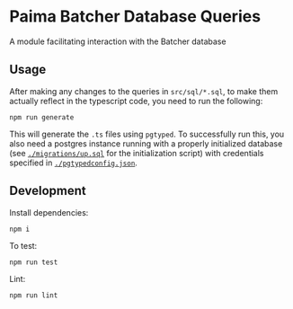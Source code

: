 # Paima Batcher Database Queries

A module facilitating interaction with the Batcher database

## Usage

After making any changes to the queries in `src/sql/*.sql`, to make them actually reflect in the typescript code, you need to run the following:

```
npm run generate
```

This will generate the `.ts` files using `pgtyped`. To successfully run this, you also need a postgres instance running with a properly initialized database (see [`./migrations/up.sql`](./migrations/up.sql) for the initialization script) with credentials specified in [`./pgtypedconfig.json`](./pgtypedconfig.json).

## Development

Install dependencies:

```
npm i
```

To test:

```
npm run test
```

Lint:

```
npm run lint
```
